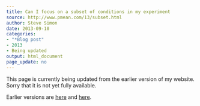 ```yaml
---
title: Can I focus on a subset of conditions in my experiment
source: http://www.pmean.com/13/subset.html
author: Steve Simon
date: 2013-09-10
categories:
- "*Blog post"
- 2013
- Being updated
output: html_document
page_update: no
---
```


This page is currently being updated from the earlier version of my website. Sorry that it is not yet fully available.

<!---More--->

 
Earlier versions are [here][sim1] and [here][sim2].
 
[sim1]: http://www.pmean.com/13/subset.html
[sim2]: http://new.pmean.com/focus-on-subset/
 
